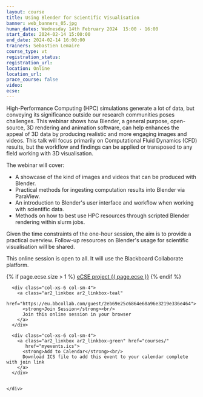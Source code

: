 ```yaml
---
layout: course
title: Using Blender for Scientific Visualisation
banner: web_banners_05.jpg
human_dates: Wednesday 14th February 2024  15:00 - 16:00 
start_date: 2024-02-14 15:00:00
end_date: 2024-02-14 16:00:00
trainers: Sebastien Lemaire
course_type: vt
registration_status:
registration_url:
location: Online
location_url:
prace_course: false
video: 
ecse:
---
```


High-Performance Computing (HPC) simulations generate a lot of data, but conveying its significance outside our research communities poses challenges. This webinar shows how Blender, a general purpose, open-source, 3D rendering and animation software, can help enhances the appeal of 3D data by producing realistic and more engaging images and videos. This talk will focus primarily on Computational Fluid Dynamics (CFD) results, but the workflow and findings can be applied or transposed to any field working with 3D visualisation.

The webinar will cover:

- 	A showcase of the kind of images and videos that can be produced with Blender.
- 	Practical methods for ingesting computation results into Blender via ParaView.
- 	An introduction to Blender's user interface and workflow when working with scientific data.
- 	Methods on how to best use HPC resources through scripted Blender rendering within slurm jobs.

Given the time constraints of the one-hour session, the aim is to provide a practical overview. Follow-up resources on Blender's usage for scientific visualisation will be shared.


This online session is open to all. It will use the Blackboard Collaborate platform.

{% if page.ecse.size > 1 %}
<a href="{{ site.baseurl }}/ecse/reports/{{ page.ecse }}">eCSE project {{ page.ecse }}</a>
{% endif %}

<section id="service">

  <div class="row ">	

      <div class="col-xs-6 col-sm-4">
        <a class="ar2_linkbox ar2_linkbox-teal" 
          href="https://eu.bbcollab.com/guest/2eb69e25c6864e68a96e3219e336e464">
          <strong>Join Session</strong><br/>
          Join this online session in your browser
        </a>
      </div>

      <div class="col-xs-6 col-sm-4">
        <a class="ar2_linkbox ar2_linkbox-green" href="courses/"
           href="myevents.ics">
          <strong>Add to Calendar</strong><br/>
          Download ICS file to add this event to your calendar complete with join link
        </a>
      </div>

											
    </div>




<!--
<h2><a name="video">Video</a></h2>

<div>

<iframe title="Video"  width="560" height="315" src="https://www.youtube.com/embed/XXXXXXXXXXX" frameborder="0" allow="accelerometer; autoplay; encrypted-media; gyroscope; picture-in-picture" allowfullscreen></iframe>

</div>

-->

<!--

<section id="service">

    <div class="row ">	



      <div class="col-xs-6 col-sm-4">
        <a class="ar2_linkbox ar2_linkbox-teal" href="  ">
          <strong>Transcript</strong><br/>
          Download a transcript of the video audio
        </a>
      </div>



      <div class="col-xs-6 col-sm-4">
        <a class="ar2_linkbox ar2_linkbox-green" href="courses/"
           href="ARCHER2_Training_VT.pdf">
          <strong>Slides</strong><br/>
          Download pdf of the presentation.
        </a>
      </div>
										
    </div>

</section>
-->
